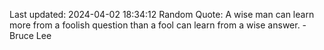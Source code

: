 Last updated: 2024-04-02 18:34:12
Random Quote: A wise man can learn more from a foolish question than a fool can learn from a wise answer. - Bruce Lee